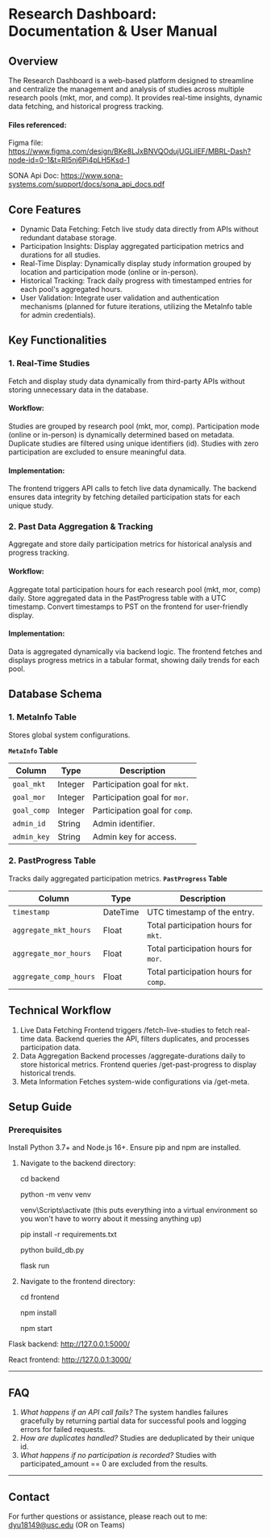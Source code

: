 # Research Dashboard: Documentation & User Manual
## Overview
The Research Dashboard is a web-based platform designed to streamline and centralize the management and analysis of studies across multiple research pools (mkt, mor, and comp). It provides real-time insights, dynamic data fetching, and historical progress tracking.

#### Files referenced: 

Figma file: https://www.figma.com/design/BKe8LJxBNVQOdujUGLiIEF/MBRL-Dash?node-id=0-1&t=RI5nj6Pi4pLH5Ksd-1

SONA Api Doc: https://www.sona-systems.com/support/docs/sona_api_docs.pdf

## Core Features
- Dynamic Data Fetching: Fetch live study data directly from APIs without redundant database storage.
- Participation Insights: Display aggregated participation metrics and durations for all studies.
- Real-Time Display: Dynamically display study information grouped by location and participation mode (online or in-person).
- Historical Tracking: Track daily progress with timestamped entries for each pool's aggregated hours.
- User Validation: Integrate user validation and authentication mechanisms (planned for future iterations, utilizing the MetaInfo table for admin credentials).
## Key Functionalities
### 1. Real-Time Studies
Fetch and display study data dynamically from third-party APIs without storing unnecessary data in the database.

#### Workflow:
Studies are grouped by research pool (mkt, mor, comp).
Participation mode (online or in-person) is dynamically determined based on metadata.
Duplicate studies are filtered using unique identifiers (id).
Studies with zero participation are excluded to ensure meaningful data.
#### Implementation:
The frontend triggers API calls to fetch live data dynamically.
The backend ensures data integrity by fetching detailed participation stats for each unique study.
### 2. Past Data Aggregation & Tracking
Aggregate and store daily participation metrics for historical analysis and progress tracking.

#### Workflow:
Aggregate total participation hours for each research pool (mkt, mor, comp) daily.
Store aggregated data in the PastProgress table with a UTC timestamp.
Convert timestamps to PST on the frontend for user-friendly display.
#### Implementation:
Data is aggregated dynamically via backend logic.
The frontend fetches and displays progress metrics in a tabular format, showing daily trends for each pool.
## Database Schema
### 1. MetaInfo Table
Stores global system configurations.

**`MetaInfo` Table**

| **Column**  | **Type**  | **Description**       |
|-------------|-----------|-----------------------|
| `goal_mkt`  | Integer   | Participation goal for `mkt`. |
| `goal_mor`  | Integer   | Participation goal for `mor`. |
| `goal_comp` | Integer   | Participation goal for `comp`. |
| `admin_id`  | String    | Admin identifier.     |
| `admin_key` | String    | Admin key for access. |


### 2. PastProgress Table
Tracks daily aggregated participation metrics.
**`PastProgress` Table**

| **Column**             | **Type**  | **Description**                                  |
|------------------------|-----------|-------------------------------------------------|
| `timestamp`            | DateTime  | UTC timestamp of the entry.                     |
| `aggregate_mkt_hours`  | Float     | Total participation hours for `mkt`.           |
| `aggregate_mor_hours`  | Float     | Total participation hours for `mor`.           |
| `aggregate_comp_hours` | Float     | Total participation hours for `comp`.          |

## Technical Workflow
1. Live Data Fetching
Frontend triggers /fetch-live-studies to fetch real-time data.
Backend queries the API, filters duplicates, and processes participation data.
2. Data Aggregation
Backend processes /aggregate-durations daily to store historical metrics.
Frontend queries /get-past-progress to display historical trends.
3. Meta Information
Fetches system-wide configurations via /get-meta.
## Setup Guide
### Prerequisites
Install Python 3.7+ and Node.js 16+.
Ensure pip and npm are installed.

1. Navigate to the backend directory:

   cd backend

   python -m venv venv

   venv\Scripts\activate (this puts everything into a virtual environment so you won't have to worry about it messing anything up)
   
   pip install -r requirements.txt

   python build_db.py

   flask run

2. Navigate to the frontend directory:
   
   cd frontend

   npm install

   npm start

Flask backend: http://127.0.0.1:5000/

React frontend: http://127.0.0.1:3000/


-----
## FAQ
1. *What happens if an API call fails?* The system handles failures gracefully by returning partial data for successful pools and logging errors for failed requests.
2. *How are duplicates handled?* Studies are deduplicated by their unique id.
3. *What happens if no participation is recorded?* Studies with participated_amount == 0 are excluded from the results.
-----
## Contact
For further questions or assistance, please reach out to me: dyu18149@usc.edu (OR on Teams)